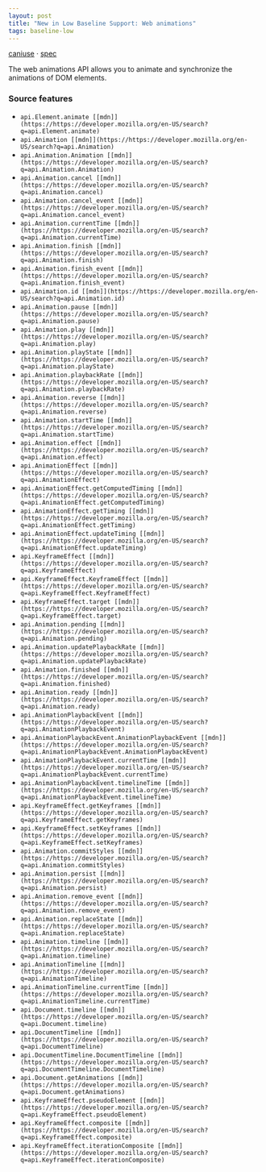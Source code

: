 ```yaml
---
layout: post
title: "New in Low Baseline Support: Web animations"
tags: baseline-low
---
```


[caniuse](https://caniuse.com/?search=web-animations) · [spec](https://drafts.csswg.org/web-animations-1/)

The web animations API allows you to animate and synchronize the animations of DOM elements.

### Source features

- ``api.Element.animate [[mdn]](https://https://developer.mozilla.org/en-US/search?q=api.Element.animate)``
- ``api.Animation [[mdn]](https://https://developer.mozilla.org/en-US/search?q=api.Animation)``
- ``api.Animation.Animation [[mdn]](https://https://developer.mozilla.org/en-US/search?q=api.Animation.Animation)``
- ``api.Animation.cancel [[mdn]](https://https://developer.mozilla.org/en-US/search?q=api.Animation.cancel)``
- ``api.Animation.cancel_event [[mdn]](https://https://developer.mozilla.org/en-US/search?q=api.Animation.cancel_event)``
- ``api.Animation.currentTime [[mdn]](https://https://developer.mozilla.org/en-US/search?q=api.Animation.currentTime)``
- ``api.Animation.finish [[mdn]](https://https://developer.mozilla.org/en-US/search?q=api.Animation.finish)``
- ``api.Animation.finish_event [[mdn]](https://https://developer.mozilla.org/en-US/search?q=api.Animation.finish_event)``
- ``api.Animation.id [[mdn]](https://https://developer.mozilla.org/en-US/search?q=api.Animation.id)``
- ``api.Animation.pause [[mdn]](https://https://developer.mozilla.org/en-US/search?q=api.Animation.pause)``
- ``api.Animation.play [[mdn]](https://https://developer.mozilla.org/en-US/search?q=api.Animation.play)``
- ``api.Animation.playState [[mdn]](https://https://developer.mozilla.org/en-US/search?q=api.Animation.playState)``
- ``api.Animation.playbackRate [[mdn]](https://https://developer.mozilla.org/en-US/search?q=api.Animation.playbackRate)``
- ``api.Animation.reverse [[mdn]](https://https://developer.mozilla.org/en-US/search?q=api.Animation.reverse)``
- ``api.Animation.startTime [[mdn]](https://https://developer.mozilla.org/en-US/search?q=api.Animation.startTime)``
- ``api.Animation.effect [[mdn]](https://https://developer.mozilla.org/en-US/search?q=api.Animation.effect)``
- ``api.AnimationEffect [[mdn]](https://https://developer.mozilla.org/en-US/search?q=api.AnimationEffect)``
- ``api.AnimationEffect.getComputedTiming [[mdn]](https://https://developer.mozilla.org/en-US/search?q=api.AnimationEffect.getComputedTiming)``
- ``api.AnimationEffect.getTiming [[mdn]](https://https://developer.mozilla.org/en-US/search?q=api.AnimationEffect.getTiming)``
- ``api.AnimationEffect.updateTiming [[mdn]](https://https://developer.mozilla.org/en-US/search?q=api.AnimationEffect.updateTiming)``
- ``api.KeyframeEffect [[mdn]](https://https://developer.mozilla.org/en-US/search?q=api.KeyframeEffect)``
- ``api.KeyframeEffect.KeyframeEffect [[mdn]](https://https://developer.mozilla.org/en-US/search?q=api.KeyframeEffect.KeyframeEffect)``
- ``api.KeyframeEffect.target [[mdn]](https://https://developer.mozilla.org/en-US/search?q=api.KeyframeEffect.target)``
- ``api.Animation.pending [[mdn]](https://https://developer.mozilla.org/en-US/search?q=api.Animation.pending)``
- ``api.Animation.updatePlaybackRate [[mdn]](https://https://developer.mozilla.org/en-US/search?q=api.Animation.updatePlaybackRate)``
- ``api.Animation.finished [[mdn]](https://https://developer.mozilla.org/en-US/search?q=api.Animation.finished)``
- ``api.Animation.ready [[mdn]](https://https://developer.mozilla.org/en-US/search?q=api.Animation.ready)``
- ``api.AnimationPlaybackEvent [[mdn]](https://https://developer.mozilla.org/en-US/search?q=api.AnimationPlaybackEvent)``
- ``api.AnimationPlaybackEvent.AnimationPlaybackEvent [[mdn]](https://https://developer.mozilla.org/en-US/search?q=api.AnimationPlaybackEvent.AnimationPlaybackEvent)``
- ``api.AnimationPlaybackEvent.currentTime [[mdn]](https://https://developer.mozilla.org/en-US/search?q=api.AnimationPlaybackEvent.currentTime)``
- ``api.AnimationPlaybackEvent.timelineTime [[mdn]](https://https://developer.mozilla.org/en-US/search?q=api.AnimationPlaybackEvent.timelineTime)``
- ``api.KeyframeEffect.getKeyframes [[mdn]](https://https://developer.mozilla.org/en-US/search?q=api.KeyframeEffect.getKeyframes)``
- ``api.KeyframeEffect.setKeyframes [[mdn]](https://https://developer.mozilla.org/en-US/search?q=api.KeyframeEffect.setKeyframes)``
- ``api.Animation.commitStyles [[mdn]](https://https://developer.mozilla.org/en-US/search?q=api.Animation.commitStyles)``
- ``api.Animation.persist [[mdn]](https://https://developer.mozilla.org/en-US/search?q=api.Animation.persist)``
- ``api.Animation.remove_event [[mdn]](https://https://developer.mozilla.org/en-US/search?q=api.Animation.remove_event)``
- ``api.Animation.replaceState [[mdn]](https://https://developer.mozilla.org/en-US/search?q=api.Animation.replaceState)``
- ``api.Animation.timeline [[mdn]](https://https://developer.mozilla.org/en-US/search?q=api.Animation.timeline)``
- ``api.AnimationTimeline [[mdn]](https://https://developer.mozilla.org/en-US/search?q=api.AnimationTimeline)``
- ``api.AnimationTimeline.currentTime [[mdn]](https://https://developer.mozilla.org/en-US/search?q=api.AnimationTimeline.currentTime)``
- ``api.Document.timeline [[mdn]](https://https://developer.mozilla.org/en-US/search?q=api.Document.timeline)``
- ``api.DocumentTimeline [[mdn]](https://https://developer.mozilla.org/en-US/search?q=api.DocumentTimeline)``
- ``api.DocumentTimeline.DocumentTimeline [[mdn]](https://https://developer.mozilla.org/en-US/search?q=api.DocumentTimeline.DocumentTimeline)``
- ``api.Document.getAnimations [[mdn]](https://https://developer.mozilla.org/en-US/search?q=api.Document.getAnimations)``
- ``api.KeyframeEffect.pseudoElement [[mdn]](https://https://developer.mozilla.org/en-US/search?q=api.KeyframeEffect.pseudoElement)``
- ``api.KeyframeEffect.composite [[mdn]](https://https://developer.mozilla.org/en-US/search?q=api.KeyframeEffect.composite)``
- ``api.KeyframeEffect.iterationComposite [[mdn]](https://https://developer.mozilla.org/en-US/search?q=api.KeyframeEffect.iterationComposite)``
